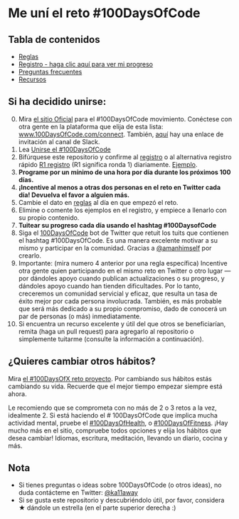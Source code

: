 # Me uní el reto #100DaysOfCode

## Tabla de contenidos

* [Reglas](reglas.md)
* [Registro - haga clic aquí para ver mi progreso](registro.md)
* [Preguntas frecuentes](preguntas_frecuentes.md)
* [Recursos](recursos.md)

## Si ha decidido unirse:

0.  Mira [el sitio Oficial](http://100daysofcode.com/) para el #100DaysOfCode movimiento. Conéctese con otra gente en la plataforma que elija de esta lista: www.100DaysOfCode.com/connect. También, [aquí](https://join.slack.com/t/100xcode/shared_invite/enQtMjgyNTAzOTIwODM3LWJiZmIyYThhMmUyYzA3MmQyNDdjNWEwNjdiMWYyM2QwMzg3YjJlOWIzNzg2ZWVmY2M4ZGI5MDQ1NTgzM2Y3MjU) hay una enlace de invitación al canal de Slack.
1.  Lea [Unirse el #100DaysOfCode](https://medium.freecodecamp.com/join-the-100daysofcode-556ddb4579e4)
1.  Bifúrquese este repositorio y confirme al [registro](registro.md) o al alternativa registro rápido [R1 registro](r1-registro.md) (R1 significa ronda 1) diariamente. [Ejemplo](https://github.com/Kallaway/100-days-kallaway-log).
1.  **Programe por un mínimo de una hora por día durante los próximos 100 días.**
1.  **¡Incentive al menos a otras dos personas en el reto en Twitter cada día! Devuelva el favor a alguien más.**
1.  Cambie el dato en [reglas](reglas.md) al día en que empezó el reto.
1.  Elimine o comente los ejemplos en el registro, y empiece a llenarlo con su propio contenido.
1.  **Tuitear su progreso cada día usando el hashtag #100DaysofCode**
1.  Siga el [100DaysOfCode](https://twitter.com/_100DaysOfCode) bot de Twitter que retuit los tuits que contienen el hashtag #100DaysOfCode. Es una manera excelente motivar a su mismo y participar en la comunidad. Gracias a [@amanhimself](https://twitter.com/amanhimself) por crearlo.
1.  Importante: (mira numero 4 anterior por una regla específica) Incentive otra gente quien participando en el mismo reto en Twitter o otro lugar — por dándoles apoyo cuando publican actualizaciones o su progreso, y dándoles apoyo cuando han tienden dificultades. Por lo tanto, creceremos un comunidad servicial y eficaz, que resulta un tasa de éxito mejor por cada persona involucrada. También, es más probable que será más dedicado a su propio compromiso, dado de conocerá un par de personas (o más) inmediatamente.
1.  Si encuentra un recurso excelente y útil del que otros se beneficiarían, remita (haga un pull request) para agregarlo al repositorio o simplemente tuitarme (consulte la información a continuación).

## ¿Quieres cambiar otros hábitos?

Mira [el #100DaysOfX reto proyecto](http://100daysofx.com/). Por cambiando sus hábitos estás cambiando su vida. Recuerde que el mejor tiempo empezar siempre está ahora.

Le recomiendo que se comprometa con no más de 2 o 3 retos a la vez, idealmente 2. Si está haciendo el # 100DaysOfCode que implica mucha actividad mental, pruebe el [#100DaysOfHealth](http://100daysofx.com/where-x-is/health/), o [#100DaysOfFitness](http://100daysofx.com/challenges/). ¡Hay mucho más en el sitio, compruebe todos opciones y elija los hábitos que desea cambiar! Idiomas, escritura, meditación, llevando un diario, cocina y más.

## Nota

* Si tienes preguntas o ideas sobre 100DaysOfCode (o otros ideas), no duda contácteme en Twitter: [@ka11away](https://twitter.com/ka11away)
* Si se gusta este repositorio y descubriéndolo útil, por favor, considera &#9733; dándole un estrella (en el parte superior derecha :)
